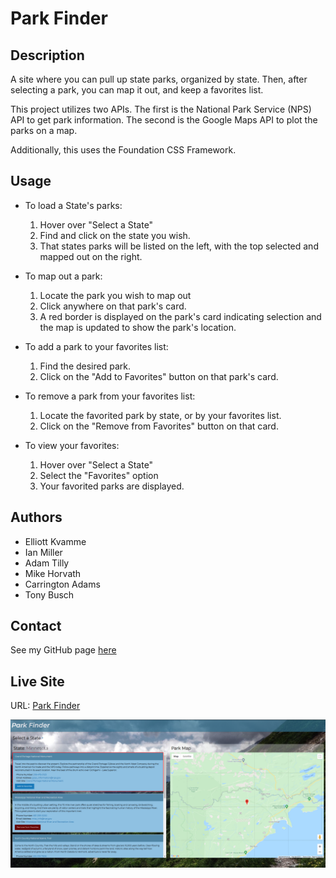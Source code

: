 # Park Finder

## Description
A site where you can pull up state parks, organized by state. Then, after selecting a park, you can map it out, and keep a favorites list.

This project utilizes two APIs. The first is the National Park Service (NPS) API to get park information. The second is the Google Maps API to plot the parks on a map.

Additionally, this uses the Foundation CSS Framework.

## Usage
- To load a State's parks:
    1. Hover over "Select a State"
    2. Find and click on the state you wish.
    3. That states parks will be listed on the left, with the top selected and mapped out on the right.

- To map out a park:
    1. Locate the park you wish to map out
    2. Click anywhere on that park's card.
    3. A red border is displayed on the park's card indicating selection and the map is updated to show the park's location.

- To add a park to your favorites list:
    1. Find the desired park.
    2. Click on the "Add to Favorites" button on that park's card.

- To remove a park from your favorites list:
    1. Locate the favorited park by state, or by your favorites list.
    2. Click on the "Remove from Favorites" button on that card.

- To view your favorites:
    1. Hover over "Select a State"
    2. Select the "Favorites" option
    3. Your favorited parks are displayed.

## Authors
- Elliott Kvamme
- Ian Miller
- Adam Tilly
- Mike Horvath
- Carrington Adams
- Tony Busch

## Contact
See my GitHub page [here](https://github.com/Bycicleace)

## Live Site
URL: [Park Finder](https://Bycicleace.github.io/ParkFinder/)

![Site Image](assets/img/site.png)